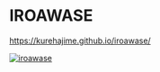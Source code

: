 # IROAWASE
https://kurehajime.github.io/iroawase/


[![iroawase](https://github.com/kurehajime/iroawase/assets/4569916/f5a3f4b7-9d7e-431f-8411-320d0554fbc8)](https://kurehajime.github.io/iroawase/)

